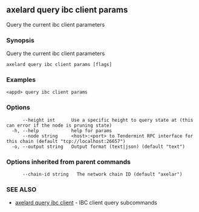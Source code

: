 ## axelard query ibc client params

Query the current ibc client parameters

### Synopsis

Query the current ibc client parameters

```
axelard query ibc client params [flags]
```

### Examples

```
<appd> query ibc client params
```

### Options

```
      --height int      Use a specific height to query state at (this can error if the node is pruning state)
  -h, --help            help for params
      --node string     <host>:<port> to Tendermint RPC interface for this chain (default "tcp://localhost:26657")
  -o, --output string   Output format (text|json) (default "text")
```

### Options inherited from parent commands

```
      --chain-id string   The network chain ID (default "axelar")
```

### SEE ALSO

- [axelard query ibc client](axelard_query_ibc_client.md)	 - IBC client query subcommands
